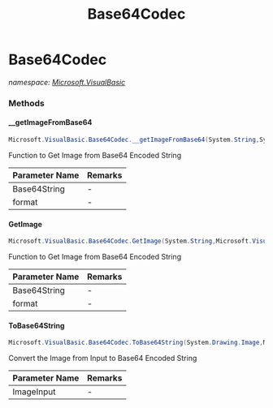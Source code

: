 ﻿---
title: Base64Codec
---

# Base64Codec
_namespace: [Microsoft.VisualBasic](N-Microsoft.VisualBasic.html)_





### Methods

#### __getImageFromBase64
```csharp
Microsoft.VisualBasic.Base64Codec.__getImageFromBase64(System.String,System.Drawing.Imaging.ImageFormat)
```
Function to Get Image from Base64 Encoded String

|Parameter Name|Remarks|
|--------------|-------|
|Base64String|-|
|format|-|


#### GetImage
```csharp
Microsoft.VisualBasic.Base64Codec.GetImage(System.String,Microsoft.VisualBasic.Imaging.ImageFormats)
```
Function to Get Image from Base64 Encoded String

|Parameter Name|Remarks|
|--------------|-------|
|Base64String|-|
|format|-|


#### ToBase64String
```csharp
Microsoft.VisualBasic.Base64Codec.ToBase64String(System.Drawing.Image,Microsoft.VisualBasic.Imaging.ImageFormats)
```
Convert the Image from Input to Base64 Encoded String

|Parameter Name|Remarks|
|--------------|-------|
|ImageInput|-|



